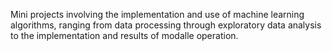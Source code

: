Mini projects involving the implementation and use of machine learning algorithms, ranging from data processing through exploratory data analysis to the implementation and results of modalle operation.
